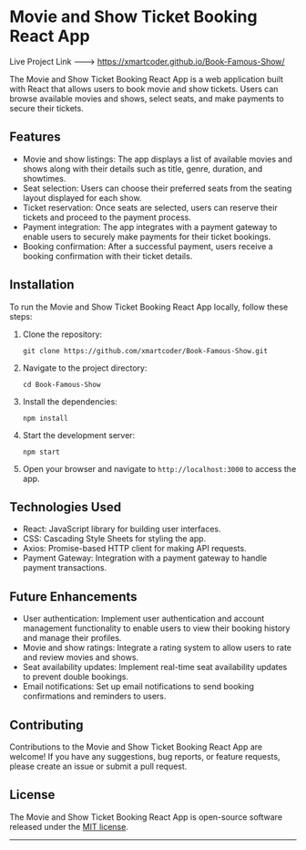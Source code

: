 # Movie and Show Ticket Booking React App 
Live Project Link ---> https://xmartcoder.github.io/Book-Famous-Show/

The Movie and Show Ticket Booking React App is a web application built with React that allows users to book movie and show tickets. Users can browse available movies and shows, select seats, and make payments to secure their tickets.

## Features

- Movie and show listings: The app displays a list of available movies and shows along with their details such as title, genre, duration, and showtimes.
- Seat selection: Users can choose their preferred seats from the seating layout displayed for each show.
- Ticket reservation: Once seats are selected, users can reserve their tickets and proceed to the payment process.
- Payment integration: The app integrates with a payment gateway to enable users to securely make payments for their ticket bookings.
- Booking confirmation: After a successful payment, users receive a booking confirmation with their ticket details.

## Installation

To run the Movie and Show Ticket Booking React App locally, follow these steps:

1. Clone the repository:

   ```
   git clone https://github.com/xmartcoder/Book-Famous-Show.git
   ```

2. Navigate to the project directory:

   ```
   cd Book-Famous-Show
   ```

3. Install the dependencies:

   ```
   npm install
   ```

4. Start the development server:

   ```
   npm start
   ```

5. Open your browser and navigate to `http://localhost:3000` to access the app.

## Technologies Used

- React: JavaScript library for building user interfaces.
- CSS: Cascading Style Sheets for styling the app.
- Axios: Promise-based HTTP client for making API requests.
- Payment Gateway: Integration with a payment gateway to handle payment transactions.

## Future Enhancements

- User authentication: Implement user authentication and account management functionality to enable users to view their booking history and manage their profiles.
- Movie and show ratings: Integrate a rating system to allow users to rate and review movies and shows.
- Seat availability updates: Implement real-time seat availability updates to prevent double bookings.
- Email notifications: Set up email notifications to send booking confirmations and reminders to users.

## Contributing

Contributions to the Movie and Show Ticket Booking React App are welcome! If you have any suggestions, bug reports, or feature requests, please create an issue or submit a pull request.

## License

The Movie and Show Ticket Booking React App is open-source software released under the [MIT license](LICENSE).

---
